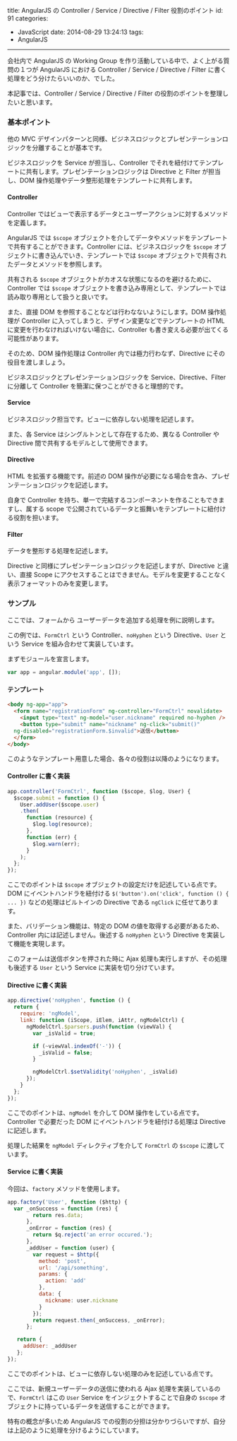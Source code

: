 title: AngularJS の Controller / Service / Directive / Filter 役割のポイント
id: 91
categories:
  - JavaScript
date: 2014-08-29 13:24:13
tags:
  - AngularJS
---

会社内で AngularJS の Working Group を作り活動している中で、よく上がる質問の１つが AngularJS における Controller / Service / Directive / Filter に書く処理をどう分けたらいいのか、でした。

本記事では、Controller / Service / Directive / Filter の役割のポイントを整理したいと思います。

### 基本ポイント

他の MVC デザインパターンと同様、ビジネスロジックとプレゼンテーションロジックを分離することが基本です。

ビジネスロジックを Service が担当し、Controller でそれを紐付けてテンプレートに共有します。プレゼンテーションロジックは Directive と Filter が担当し、DOM 操作処理やデータ整形処理をテンプレートに共有します。

#### Controller

Controller ではビューで表示するデータとユーザーアクションに対するメソッドを定義します。

AngularJS では `$scope` オブジェクトを介してデータやメソッドをテンプレートで共有することができます。Controller には、ビジネスロジックを `$scope` オブジェクトに書き込んでいき、テンプレートでは `$scope` オブジェクトで共有されたデータとメソッドを参照します。

共有される `$scope` オブジェクトがカオスな状態になるのを避けるために、Controller では `$scope` オブジェクトを書き込み専用として、テンプレートでは読み取り専用として扱うと良いです。

また、直接 DOM を参照することなどは行わなないようにします。DOM 操作処理が Controller に入ってしまうと、デザイン変更などでテンプレートの HTML に変更を行わなければいけない場合に、Controller も書き変える必要が出てくる可能性があります。

そのため、DOM 操作処理は Controller 内では極力行わなず、Directive にその役目を渡しましょう。

ビジネスロジックとプレゼンテーションロジックを Service、Directive、Filter に分離して Controller を簡潔に保つことができると理想的です。

#### Service

ビジネスロジック担当です。ビューに依存しない処理を記述します。

また、各 Service はシングルトンとして存在するため、異なる Controller や Directive 間で共有するモデルとして使用できます。

#### Directive

HTML を拡張する機能です。前述の DOM 操作が必要になる場合を含み、プレゼンテーションロジックを記述します。

自身で Controller を持ち、単一で完結するコンポーネントを作ることもできますし、属する scope で公開されているデータと振舞いをテンプレートに紐付ける役割を担います。

#### Filter

データを整形する処理を記述します。

Directive と同様にプレゼンテーションロジックを記述しますが、Directive と違い、直接 Scope にアクセスすることはできません。モデルを変更することなく表示フォーマットのみを変更します。

### サンプル

ここでは、フォームから ユーザーデータを追加する処理を例に説明します。

この例では、`FormCtrl` という Controller、`noHyphen` という Directive、`User` という Service を組み合わせて実装しています。

まずモジュールを宣言します。

``` JavaScript
var app = angular.module('app', []);
```

#### テンプレート

``` HTML
<body ng-app="app">
  <form name="registrationForm" ng-controller="FormCtrl" novalidate>
    <input type="text" ng-model="user.nickname" required no-hyphen />
    <button type="submit" name="nickname" ng-click="submit()"
  ng-disabled="registrationForm.$invalid">送信</button>
  </form>
</body>
```

このようなテンプレート用意した場合、各々の役割は以降のようになります。

#### Controller に書く実装

``` JavaScript
app.controller('FormCtrl', function ($scope, $log, User) {
  $scope.submit = function () {
    User.addUser($scope.user)
    .then(
      function (resource) {
        $log.log(resource);
      },
      function (err) {
        $log.warn(err);
      }
    );
  };
});
```

ここでのポイントは `$scope` オブジェクトの設定だけを記述している点です。DOM にイベントハンドラを紐付ける `$('button').on('click', function () { ... })` などの処理はビルトインの Directive である `ngClick` に任せてあります。

また、バリデーション機能は、特定の DOM の値を取得する必要があるため、Controller 内には記述しません。後述する `noHyphen` という Directive を実装して機能を実現します。

このフォームは送信ボタンを押された時に Ajax 処理も実行しますが、その処理も後述する `User` という Service に実装を切り分けています。

#### Directive に書く実装

``` JavaScript
app.directive('noHyphen', function () {
  return {
    require: 'ngModel',
    link: function (iScope, iElem, iAttr, ngModelCtrl) {
      ngModelCtrl.$parsers.push(function (viewVal) {
        var _isValid = true;

        if (~viewVal.indexOf('-')) {
          _isValid = false;
        }

        ngModelCtrl.$setValidity('noHyphen', _isValid)
      });
    }
  };
});
```

ここでのポイントは、`ngModel` を介して DOM 操作をしている点です。Controller で必要だった DOM にイベントハンドラを紐付ける処理は Directive に記述します。

処理した結果を `ngModel` ディレクティブを介して `FormCtrl` の `$scope` に渡しています。

#### Service に書く実装

今回は、`factory` メソッドを使用します。

``` JavaScript
app.factory('User', function ($http) {
  var _onSuccess = function (res) {
        return res.data;
      },
      _onError = function (res) {
        return $q.reject('an error occured.');
      },
      _addUser = function (user) {
        var request = $http({
          method: 'post',
          url: '/api/something',
          params: {
            action: 'add'
          },
          data: {
            nickname: user.nickname
          }
        });
        return request.then(_onSuccess, _onError);
      };

   return {
     addUser: _addUser
   };
});
```

ここでのポイントは、ビューに依存しない処理のみを記述している点です。

ここでは、新規ユーザーデータの送信に使われる Ajax 処理を実装しているので、`FormCtrl` はこの `User` Service をインジェクトすることで自身の `$scope` オブジェクトに持っているデータを送信することができます。

特有の概念が多いため AngularJS での役割の分担は分かりづらいですが、自分は上記のように処理を分けるようにしています。
